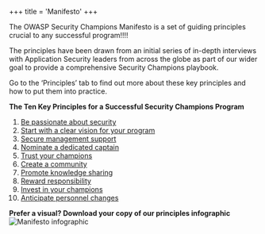 +++
title = 'Manifesto'
+++

The OWASP Security Champions Manifesto is a set of guiding principles crucial to any successful program!!!!

The principles have been drawn from an initial series of in-depth interviews with Application Security leaders from across the globe as part of our wider goal to provide a comprehensive Security Champions playbook.

Go to the ‘Principles’ tab to find out more about these key principles and how to put them into practice.
 
**The Ten Key Principles for a Successful Security Champions Program**

1. [Be passionate about security](/principles/1.be_passionate_about_security)
2. [Start with a clear vision for your program](/principles/2.start_with_a_clear_vision_for_your_program)
3. [Secure management support](/principles/3.secure_management_support)
4. [Nominate a dedicated captain](/principles/4.nominate_a_dedicated_captain)
5. [Trust your champions](/principles/5.trust_your_champions)
6. [Create a community](/principles/6.create_a_community)
7. [Promote knowledge sharing](/principles/7.promote_knowledge_sharing)
8. [Reward responsibility](/principles/8.reward_responsibility)
9. [Invest in your champions](/principles/9.invest_in_your_champions)
10. [Anticipate personnel changes](/principles//10.anticipate_personnel_changes)

**Prefer a visual? Download your copy of our principles infographic**
![Manifesto infographic](https://owasp.org/www-project-security-champions-guidebook/POC/MKDocs/site/assets/images/OWASP%20Security%20Champions%20Manifesto.png)